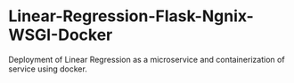 # Linear-Regression-Flask-Ngnix-WSGI-Docker
Deployment of Linear Regression as a microservice and containerization of service using docker.


